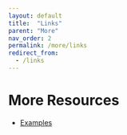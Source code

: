 ```yaml
---
layout: default
title:  "Links"
parent: "More"
nav_order: 2
permalink: /more/links
redirect_from:
  - /links
---
```



# More Resources

* [Examples](https://github.com/godaddy/radpack/tree/master/examples/)
